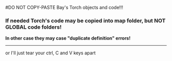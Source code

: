 #DO NOT COPY-PASTE Bay's Torch objects and code!!!



### If needed Torch's code may be copied into map folder, but NOT GLOBAL code folders!



**In other case they may case "duplicate definition" errors!**

---

or I'll just tear your ctrl, C and V keys apart